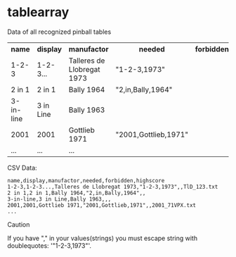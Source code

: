 # tablearray
Data of all recognized pinball tables


<table>
  <tr><th>name</th><th>display</th><th>manufactor</th><th>needed</th><th>forbidden</th><th>highscore</th></tr>
  <tr><td>1-2-3</td><td>1-2-3...</td><td>Talleres de Llobregat 1973</td><td>"1-2-3,1973"</td><td></td><td>TlD_123.txt</td></tr>
  <tr><td>2 in 1</td><td>2 in 1</td><td>Bally 1964</td><td>"2,in,Bally,1964"</td><td></td><td></td></tr>
  <tr><td>3-in-line</td><td>3 in Line</td><td>Bally 1963</td><td></td><td></td><td></td></tr>
  <tr><td>2001</td><td>2001</td><td>Gottlieb 1971</td><td>"2001,Gottlieb,1971"</td><td></td><td>2001_71VPX.txt</td></tr>
  <tr><td>...</td><td>...</td><td>...</td><td></td><td></td><td></td></tr>
</table>


CSV Data:
```
name,display,manufactor,needed,forbidden,highscore
1-2-3,1-2-3...,Talleres de Llobregat 1973,"1-2-3,1973",,TlD_123.txt
2 in 1,2 in 1,Bally 1964,"2,in,Bally,1964",,
3-in-line,3 in Line,Bally 1963,,,
2001,2001,Gottlieb 1971,"2001,Gottlieb,1971",,2001_71VPX.txt
...

```

> [!CAUTION]
> If you have "," in your values(strings) you must escape string with doublequotes: '"1-2-3,1973"'.
